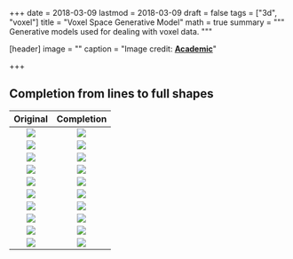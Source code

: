 +++
date = 2018-03-09
lastmod = 2018-03-09
draft = false
tags = ["3d", "voxel"]
title = "Voxel Space Generative Model"
math = true
summary = """
Generative models used for dealing with voxel data.
"""

[header]
image = ""
caption = "Image credit: [**Academic**](https://github.com/gcushen/hugo-academic/)"

+++

## Completion from lines to full shapes


Original | Completion 
:---:|:---:
![](/img/3d_completion/x_1-0.binvox.png) | ![](/img/3d_completion/t_1-0.binvox.png) 
![](/img/3d_completion/x_1-1.binvox.png) | ![](/img/3d_completion/t_1-1.binvox.png) 
![](/img/3d_completion/x_1-2.binvox.png) | ![](/img/3d_completion/t_1-2.binvox.png) 
![](/img/3d_completion/x_1-3.binvox.png) | ![](/img/3d_completion/t_1-3.binvox.png) 
![](/img/3d_completion/x_1-4.binvox.png) | ![](/img/3d_completion/t_1-4.binvox.png) 
![](/img/3d_completion/x_1-5.binvox.png) | ![](/img/3d_completion/t_1-5.binvox.png) 
![](/img/3d_completion/x_1-6.binvox.png) | ![](/img/3d_completion/t_1-6.binvox.png) 
![](/img/3d_completion/x_1-7.binvox.png) | ![](/img/3d_completion/t_1-7.binvox.png) 
![](/img/3d_completion/x_1-8.binvox.png) | ![](/img/3d_completion/t_1-8.binvox.png) 
![](/img/3d_completion/x_1-9.binvox.png) | ![](/img/3d_completion/t_1-9.binvox.png) 
